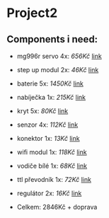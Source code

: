 # Project2
## Components  i need:
- mg996r servo 4x: *656Kč* [link](https://www.laskakit.cz/servo-mg996-s-kovovymi-prevody-180---extra-silne)
- step up modul 2x: *46Kč* [link](https://dratek.cz/arduino/1696-step-up-modul-napajeni-mt3608-2a-dc-dc.html)
- baterie 5x: *1450Kč* [link](https://dratek.cz/arduino/52400-baterie-18650-3-7v-3500mah-10a-ncr18650ga.html)
- nabíječka 1x: *215Kč* [link](https://www.neven.cz/kategorie/elektronicke-soucastky/nabijecky/dvojita-nabijecka-pro-dve-baterie-18650-3-6v-3-7v)
- kryt 5x: *80Kč* [link](https://dratek.cz/arduino/7500-bateriovy-box-1x18650-s-vodici.html)
- senzor 4x: *112Kč* [link](https://www.laskakit.cz/arduino-infracerveny-senzor-sledovani-cary)
- konektor 1x: *13Kč* [link](https://www.laskakit.cz/konektor-dc-5-5-2-1mm-samec-25cm-kabel)
- wifi modul 1x: *118Kč* [link](https://www.laskakit.cz/ai-thinker-esp-12s-esp8266-ce-wifi-modul)
- vodiče bílé 1x: *68Kč* [link](https://www.laskakit.cz/propojovaci-vodice-20cm-100-kusu)
- ttl převodník 1x: *72Kč* [link](https://dratek.cz/arduino/1158-eses-cp2102-usb-ttl-prevodnik.html)
- regulátor 2x: *16Kč* [link](https://dratek.cz/arduino/7737-linearni-regulator-napeti-5-v-typ-7805.html)

- Celkem: 2846Kč + doprava
